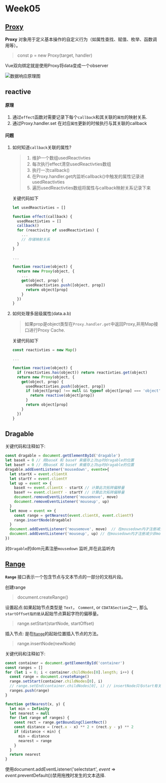 # Week05

## [Proxy](https://developer.mozilla.org/zh-CN/docs/Web/JavaScript/Reference/Global_Objects/Proxy)

**Proxy** 对象用于定义基本操作的自定义行为（如属性查找、赋值、枚举、函数调用等）。

> const p = new Proxy(target, handler)

Vue双向绑定就是使用Proxy将data变成一个observer

![数据响应原理图](https://camo.githubusercontent.com/32e11e429ddfb824665af2c4a3852e2d4d23a1691360e44b6a44bb287f557709/68747470733a2f2f757374626875616e6779692e6769746875622e696f2f7675652d616e616c797369732f6173736574732f72656163746976652e706e67)

## reactive

#### 原理

1. 通过`effect`函数对需要记录下每个`callback`和其关联的`属性`的映射关系.
2. 通过Proxy.handler.set 在对应`属性`更新的时候执行与其关联的callback

#### 问题

1. 如何知道`callback`关联的属性?

   > 1. 维护一个数组usedReactivties
   > 2. 每次执行effect清空usedReactivties数组
   > 3. 执行一次callback()
   > 4. 在Proxy.handler.get内监听callback()中触发的属性记录进usedReactivties
   > 5. 遍历usedReactivties数组将属性与callback映射关系记录下来

   关键代码如下

   ```js
   let usedReactivties = []
   
   function effect(callback) {
     usedReactivties = []
     callback()
     for (reactivity of usedReactivties) {
       ...
       // 存储映射关系
     }
   }
     
   ...
   
   function reactive(object) {
     return new Proxy(object, {
       ...
       get(object, prop) {
         usedReactivties.push([object, prop])
         return object[prop]
       }
     })
   }
   ```

   

2. 如何处理多层级属性(data.a.b)

   > 如果prop是object类型在`Proxy.handler.get`中返回Proxy,并用Map接口进行Proxy Cache.

   关键代码如下

   ```js
   const reactivties = new Map()
   
   ...
   
   function reactive(object) {
     if (reactivties.has(object)) return reactivties.get(object)
     return new Proxy(object, {
       get(object, prop) {
         usedReactivties.push([object, prop])
         if (object[prop] !== null && typeof object[prop] === 'object') {
           return reactive(object[prop])
         }
         return object[prop]
       }
     })
   }
   ```



## Dragable

关键代码和注释如下:

```js
const dragable = document.getElementById('dragable')
let baseX = 0 // 用baseX 和 baseY 来缓存上次up时dragable的位置
let baseY = 0 // 用baseX 和 baseY 来缓存上次up时dragable的位置
dragable.addEventListener('mousedown', event=>{
  let startX = event.clientX
  let startY = event.clientY
  let up = event => {
    baseX += event.clientX - startX // 计算此次拓转偏移量
    baseY += event.clientY - startY // 计算此次拓转偏移量
    document.removeEventListener('mousemove', move)
    document.removeEventListener('mouseup', up)
  }
  let move = event => {
    const range = getNearest(event.clientX, event.clientY)
    range.insertNode(dragable)
  }
  document.addEventListener('mousemove', move)  // 在mousedown内才注册减少非mousedown情况下的事件触发
  document.addEventListener('mouseup', up) // 在mousedown内才注册减少非mousedown情况下的事件触发
})
```



对`Dragable`的dom元素注册`mousedown` 监听,并在此监听内



## [Range](https://developer.mozilla.org/zh-CN/docs/Web/API/Range)

**`Range`** 接口表示一个包含节点与文本节点的一部分的文档片段。

创建range

> document.createRange()

设置起点:如果起始节点类型是 `Text`， `Comment`, or `CDATASection`之一, 那么 `startOffset指的是`从起始节点算起字符的偏移量。

> range.setStart(startNode, startOffset)

插入节点: 是在[`Range`](https://developer.mozilla.org/zh-CN/docs/Web/API/Range)的起始位置插入节点的方法。

> range.insertNode(newNode)



关键代码和注释如下:

```js
const container = document.getElementById('container')
const ranges = []
for (let i = 0; i < container.childNodes[0].length; i++) {
  const range = document.createRange()
  range.setStart(container.childNodes[0], i)
  // range.setEnd(container.childNodes[0], i) // insertNode只与start有关 此行代码是否有必要?
  ranges.push(range)
}

function getNearest(x, y) {
  let min = Infinity
  let nearest = null
  for (let range of ranges) {
    const rect = range.getBoundingClientRect()
    const distance = (rect.x - x) ** 2 + (rect.y - y) ** 2
    if (distance < min) {
      min = distance
      nearest = range
    }
  }
  return nearest
}
```



使用document.addEventListener('selectstart', *event* => *event*.preventDefault())禁用拖拽时发生的文本选择.